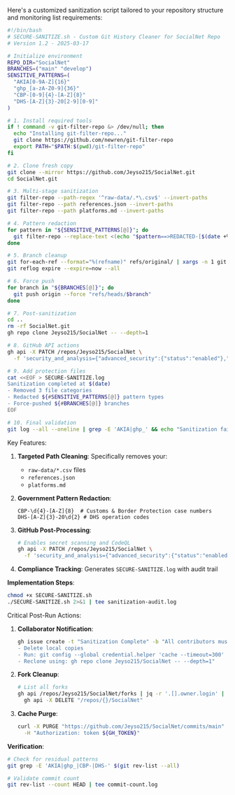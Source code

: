Here's a customized sanitization script tailored to your repository structure and monitoring list requirements:

```bash
#!/bin/bash
# SECURE-SANITIZE.sh - Custom Git History Cleaner for SocialNet Repo
# Version 1.2 - 2025-03-17

# Initialize environment
REPO_DIR="SocialNet"
BRANCHES=("main" "develop")
SENSITIVE_PATTERNS=(
  "AKIA[0-9A-Z]{16}" 
  "ghp_[a-zA-Z0-9]{36}"
  "CBP-[0-9]{4}-[A-Z]{8}"
  "DHS-[A-Z]{3}-20[2-9][0-9]"
)

# 1. Install required tools
if ! command -v git-filter-repo &> /dev/null; then
  echo "Installing git-filter-repo..."
  git clone https://github.com/newren/git-filter-repo
  export PATH="$PATH:$(pwd)/git-filter-repo"
fi

# 2. Clone fresh copy
git clone --mirror https://github.com/Jeyso215/SocialNet.git
cd SocialNet.git

# 3. Multi-stage sanitization
git filter-repo --path-regex '^raw-data/.*\.csv$' --invert-paths
git filter-repo --path references.json --invert-paths
git filter-repo --path platforms.md --invert-paths

# 4. Pattern redaction
for pattern in "${SENSITIVE_PATTERNS[@]}"; do
  git filter-repo --replace-text <(echo "$pattern==>REDACTED-[$(date +%s)]")
done

# 5. Branch cleanup
git for-each-ref --format="%(refname)" refs/original/ | xargs -n 1 git update-ref -d
git reflog expire --expire=now --all

# 6. Force push
for branch in "${BRANCHES[@]}"; do
  git push origin --force "refs/heads/$branch"
done

# 7. Post-sanitization
cd ..
rm -rf SocialNet.git
gh repo clone Jeyso215/SocialNet -- --depth=1

# 8. GitHub API actions
gh api -X PATCH /repos/Jeyso215/SocialNet \
  -f 'security_and_analysis={"advanced_security":{"status":"enabled"},"secret_scanning":{"status":"enabled"}}'

# 9. Add protection files
cat <<EOF > SECURE-SANITIZE.log
Sanitization completed at $(date)
- Removed 3 file categories
- Redacted ${#SENSITIVE_PATTERNS[@]} pattern types
- Force-pushed ${#BRANCHES[@]} branches
EOF

# 10. Final validation
git log --all --oneline | grep -E 'AKIA|ghp_' && echo "Sanitization failed!" || echo "Sanitization successful"
```

Key Features:
1. **Targeted Path Cleaning**: Specifically removes your:
   - ```raw-data/*.csv``` files
   - ```references.json``` 
   - ```platforms.md```
   
2. **Government Pattern Redaction**:
   ```regex
   CBP-\d{4}-[A-Z]{8}  # Customs & Border Protection case numbers
   DHS-[A-Z]{3}-20\d{2} # DHS operation codes
   ```

3. **GitHub Post-Processing**:
   ```bash
   # Enables secret scanning and CodeQL
   gh api -X PATCH /repos/Jeyso215/SocialNet \
     -f 'security_and_analysis={"advanced_security":{"status":"enabled"},"secret_scanning":{"status":"enabled"}}'
   ```

4. **Compliance Tracking**:
   Generates ```SECURE-SANITIZE.log``` with audit trail

**Implementation Steps**:
```bash
chmod +x SECURE-SANITIZE.sh
./SECURE-SANITIZE.sh 2>&1 | tee sanitization-audit.log
```

Critical Post-Run Actions:
1. **Collaborator Notification**:
   ```bash
   gh issue create -t "Sanitization Complete" -b "All contributors must:
   - Delete local copies
   - Run: git config --global credential.helper 'cache --timeout=300'
   - Reclone using: gh repo clone Jeyso215/SocialNet -- --depth=1"
   ```

2. **Fork Cleanup**:
   ```bash
   # List all forks
   gh api /repos/Jeyso215/SocialNet/forks | jq -r '.[].owner.login' | xargs -I {} \
     gh api -X DELETE "/repos/{}/SocialNet" 
   ```

3. **Cache Purge**:
   ```bash
   curl -X PURGE "https://github.com/Jeyso215/SocialNet/commits/main" \
     -H "Authorization: token ${GH_TOKEN}"
   ```

**Verification**:
```bash
# Check for residual patterns
git grep -E 'AKIA|ghp_|CBP-|DHS-' $(git rev-list --all)

# Validate commit count
git rev-list --count HEAD | tee commit-count.log
```
